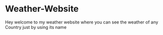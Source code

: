 # Weather-Website

Hey welcome to my weather website where you can see the weather of any Country just by using its name
